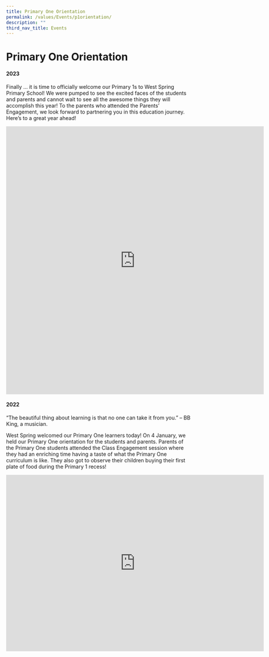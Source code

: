 ```yaml
---
title: Primary One Orientation
permalink: /values/Events/p1orientation/
description: ""
third_nav_title: Events
---
```

# Primary One Orientation
#### 2023
Finally … it is time to officially welcome our Primary 1s to West Spring Primary School! We were pumped to see the excited faces of the students and parents and cannot wait to see all the awesome things they will accomplish this year! To the parents who attended the Parents’ Engagement, we look forward to partnering you in this education journey. Here’s to a great year ahead!

<iframe allowfullscreen="true" height="729" width="700" frameborder="0" src="https://docs.google.com/presentation/d/e/2PACX-1vTwuMxFZWZOUJUz9IPQrvzkmvvk2Bv-QHf9Cf36KMHg9vZ3PvUS0_uDKjo4ARFn6cQVjXWlLiSplnSA/embed?start=false&amp;loop=false&amp;delayms=3000"></iframe>



#### 2022

“The beautiful thing about learning is that no one can take it from you.” – BB King, a musician.

West Spring welcomed our Primary One learners today! On 4 January, we held our Primary One orientation for the students and parents. Parents of the Primary One students attended the Class Engagement session where they had an enriching time having a taste of what the Primary One curriculum is like. They also got to observe their children buying their first plate of food during the Primary 1 recess!
<iframe allowfullscreen="true" height="480" width="700" frameborder="0" src="https://docs.google.com/presentation/d/e/2PACX-1vSMXajieOLgimR3hNqOhNMnJWa0W-Au1Qhsz5Xco243rcSIBWOSwA63QJw_nsku1RMRbutlJbRG1yac/embed?start=true&amp;loop=true&amp;delayms=3000"></iframe>